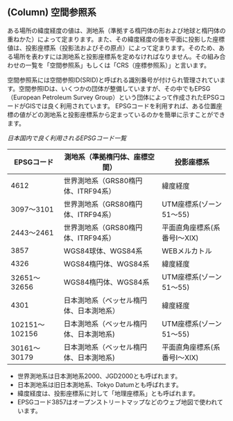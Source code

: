 ﻿## (Column) 空間参照系
ある場所の緯度経度の値は、測地系（準拠する楕円体の形および地球と楕円体の重ねかた）によって定まります。また、その緯度経度の値を平面に投影した座標値は、投影座標系（投影法およびその原点）によって定まります。そのため、ある場所を表わすには測地系と投影座標系を定めなければなりません。その組み合わせの一覧を「空間参照系」もしくは「CRS（座標参照系）」と言います。

空間参照系には空間参照ID(SRID)と呼ばれる識別番号が付けられ管理されています。空間参照IDは、いくつかの団体が整備していますが、その中でもEPSG（European Petroleum Survey Group）という団体によって作成されたEPSGコードがGISでは良く利用されています。
EPSGコードを利用すれば、ある位置座標の値がどの測地系と投影座標系から定まっているのかを簡単に示すことができます。

*日本国内で良く利用されるEPSGコード一覧*

|EPSGコード|測地系（準拠楕円体、座標空間）|投影座標系|
|----|----|----|
|4612|世界測地系（GRS80楕円体、ITRF94系）|緯度経度|
|3097〜3101|世界測地系（GRS80楕円体、ITRF94系）|UTM座標系(ゾーン51〜55)|
|2443〜2461|世界測地系（GRS80楕円体、ITRF94系）|平面直角座標系(系番号I〜XIX)|
|3857|WGS84球体、WGS84系|WEBメルカトル|
|4326| WGS84楕円体、WGS84系|緯度経度|
|32651～32656|WGS84楕円体、WGS84系|UTM座標系(ゾーン51〜55)|
|4301|日本測地系（ベッセル楕円体、日本測地系）|緯度経度|
|102151～102156|日本測地系（ベッセル楕円体、日本測地系)|UTM座標系(ゾーン51〜55)|
|30161～30179|日本測地系（ベッセル楕円体、日本測地系)|平面直角座標系(系番号I〜XIX)|


- 世界測地系は日本測地系2000、JGD2000とも呼ばれます。
- 日本測地系は旧日本測地系、Tokyo Datumとも呼ばれます。
- 緯度経度は、投影座標系に対して「地理座標系」とも呼ばれます。
- EPSGコード3857はオープンストリートマップなどのウェブ地図で使われています。